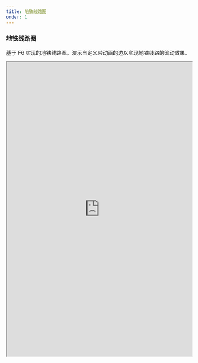 ```yaml
---
title: 地铁线路图
order: 1
---
```


### 地铁线路图

基于 F6 实现的地铁线路图。演示自定义带动画的边以实现地铁线路的流动效果。

<iframe src="https://herbox-embed.alipay.com/p/f6/demo_scenecase_metrolines?editorSlider=expand&previewZoom=100" width="100%" height=800/>
